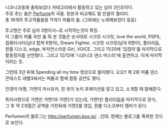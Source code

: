 니코니코동화 춤춰보았다 카테고리에서 활동하고 있는 남자 3인조이다.  
주로 추는 춤은 [Perfume](%ED%8D%BC%ED%93%B8%28%EC%9D%BC%EB%B3%B8%29.md)의 곡들. 원본과
비교해도 될 만큼의 퀄리티.  
총 18개의 투고작품들중 11개가 퍼퓸의 춤. (그외에는 노래해보았다 등등)

투고명은 주로 남자 3명이서~로 시작하는것이 특징.  
이 그룹이 퍼퓸 곡만 춤 춰 본 것들은 순서대로 시크릿 시크릿, love the world, PSPS, 컴퓨터시티(남녀 합쳐 6명이),
Dream Fighter, 시크릿 시크릿(남자 6명이), 폴리리듬, 원룸 디스코, edge, 부자연스러운 Girl, VOICE. 그리고
11/20에 '있잖아'를 마지막으로 활동정지를 선언했다.. 그리고 12/12에 '니코니코 댄스 마스터'에 출연하고. 이게 마지막이라는 듯.

그런데 3년 뒤에 Spending all my time 영상으로 돌아왔다. 오오!! 제 2회 퍼퓸 댄스 콘테스트 레벨3에서는 퍼퓸과 함께
합동 공연도 했다.

안경이 아짱, 가면이 카시유카, 흰 옷이 놋치 포메이션을 맡고 있고, 소개할 때 말해준다.

특이사항으로 가면은 가면1과 가면2가 있는데, 가면1은 폴리리듬을 마지막으로 장식,  
그 후 약 2개월간 공백을 거친뒤에 가면2를 영입, 원룸 디스코부터 멤버가 된다.

Perfumen의 블로그는 <http://perfumen.boo.jp/> ..인데. 현재는 블로그를 폭파한 것으로 보인다.

